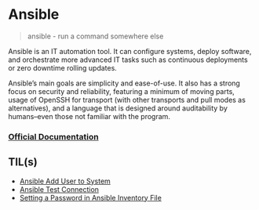 # Ansible

> ansible - run a command somewhere else

Ansible is an IT automation tool. It can configure systems, deploy software, and orchestrate more advanced IT tasks such as continuous deployments or zero downtime rolling updates.

Ansible’s main goals are simplicity and ease-of-use. It also has a strong focus on security and reliability, featuring a minimum of moving parts, usage of OpenSSH for transport (with other transports and pull modes as alternatives), and a language that is designed around auditability by humans–even those not familiar with the program.

### [Official Documentation](https://docs.ansible.com/ansible/latest/index.html)

## TIL(s)

- [Ansible Add User to System](add-user-to-system.md)
- [Ansible Test Connection](ansible-test-connection.md)
- [Setting a Password in Ansible Inventory File](setting-a-password-in-ansible-inventory-file.md)
